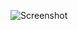 ![Screenshot](https://raw.githubusercontent.com/Cryakl/Ultimate-RAT-Collection/refs/heads/main/HavRat/Hav-Rat%201.1/Screenshot.png)
